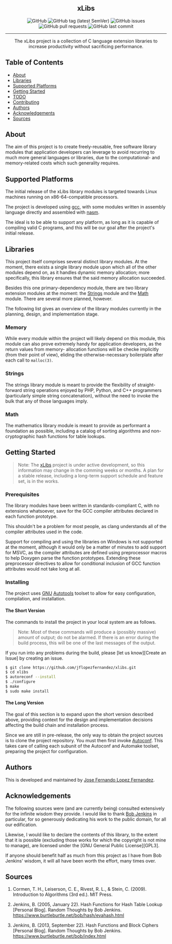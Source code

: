 
<h2 align="center">xLibs</h2>

<div align="center">

![GitHub](https://img.shields.io/github/license/jflopezfernandez/xlibs?color=success)
![GitHub tag (latest SemVer)](https://img.shields.io/github/v/tag/jflopezfernandez/xlibs?sort=semver)
![GitHub issues](https://img.shields.io/github/issues/jflopezfernandez/xlibs)
![GitHub pull requests](https://img.shields.io/github/issues-pr/jflopezfernandez/xlibs)
![GitHub last commit](https://img.shields.io/github/last-commit/jflopezfernandez/xlibs?color=success)

</div>

---

<p align="center">
    The xLibs project is a collection of C language extension libraries to increase productivity without sacrificing performance.
    <br />
</p>

## Table of Contents
 - [About](#about)
 - [Libraries](#libraries)
 - [Supported Platforms](#supported_platforms)
 - [Getting Started](#getting_started)
 - [TODO](./TODO.md)
 - [Contributing](./CONTRIBUTING.md)
 - [Authors](#authors)
 - [Acknowledgements](#acknowledgements)
 - [Sources](#sources)

## About <a name = "about"></a>
The aim of this project is to create freely-reusable, free
software library modules that application developers can
leverage to avoid recurring to much more general languages
or libraries, due to the computational- and memory-related
costs which such generality requires.

## Supported Platforms <a name="supported_platforms"></a>
The initial release of the xLibs library modules is targeted
towards Linux machines running on x86-64-compatible
processors.

The project is developed using [gcc][], with some modules
written in assembly language directly and assembled with
[nasm][].

The ideal is to be able to support any platform, as long as
it is capable of compiling valid C programs, and this will
be our goal after the project's initial release.

## Libraries <a name = "librarier"></a>
This project itself comprises several distinct library
modules. At the moment, there exists a single library module
upon which all of the other modules depend on, as it handles
dynamic memory allocation; more specifically, this library
ensures that the said memory allocation succeeded.

Besides this one primary-dependency module, there are two
library extension modules at the moment: the [Strings](#strings_module)
module and the [Math](#math_module) module. There are
several more planned, however.

The following list gives an overview of the library modules
currently in the planning, design, and implementation stage.

### Memory <a name = "memory_module"></a>
While every module within the project will likely depend on
this module, this module can also prove extremely handy for
application developers, as the return values from memory-
allocation functions will be checke implicitly (from their
point of view), eliding the otherwise-necessary boilerplate
after each call to `malloc(3)`.

### Strings <a name = "strings_module"></a>
The strings library module is meant to provide the
flexibility of straight-forward string operations enjoyed by
PHP, Python, and C++ programmers (particularly simple string
concatenation), without the need to invoke the bulk that any
of those languages imply.

### Math <a name = "math_module"></a>
The mathematics library module is meant to provide as
performant a foundation as possible, including a catalog of
sorting algorithms and non-cryptographic hash functions for
table lookups.

## Getting Started <a name = "getting_started"></a>
> Note: The [xLibs][] project is under active development, so this
information may change in the comming weeks or months. A
plan for a stable release, including a long-term support
schedule and feature set, is in the works.

### Prerequisites <a name = "prerequisites"></a>
The library modules have been written in standards-compliant
C, with no extensions whatsoever, save for the GCC compiler
attributes declared in each function prototype.

This shouldn't be a problem for most people, as clang
understands all of the compiler attributes used in the code.

Support for compiling and using the libraries on Windows is
not supported at the moment, although it would only be a
matter of minutes to add support for MSVC, as the compiler
attributes are defined using preprocessor macros to help
Doxygen parse the function prototypes. Extending these
preprocessor directives to allow for conditional inclusion
of GCC function attributes would not take long at all.

### Installing <a name = "installing"></a>
The project uses [GNU][] [Autotools][Autotools FAQ] toolset
to allow for easy configuration, compilation, and
installation.

#### The Short Version
The commands to install the project in your local system are
as follows.

 > Note: Most of these commands will produce a (possibly
 massive) amount of output; do not be alarmed. If there is
 an error during the build process, this will be one of the
 last messages of the output.

If you run into any problems during the build, please [let
us know][Create an Issue] by creating an issue.

```bash
$ git clone https://github.com/jflopezfernandez/xlibs.git
$ cd xlibs
$ autoreconf --install
$ ./configure
$ make
$ sudo make install
```

#### The Long Version
The goal of this section is to expand upon the short version
described above, providing context for the design and
implementation decisions affecting the build chain and
installation process.

Since we are still in pre-release, the only way to obtain
the project sources is to clone the project repository. You
must then first invoke [Autoconf][Autotools FAQ]. This takes
care of calling each subunit of the Autoconf and Automake
toolset, preparing the project for configuration.



<!--

These sections will be expanded as soon as the code base
grows where more meaningful and compelling examples can be
used.

### Using the Libraries in Your Code <a name = "using"></a>
***\<IN PROGRESS\>***

## Examples
***\<IN PROGRESS\>***

### Example 1
A helpful example.

***\<IN PROGRESS\>***

-->

## Authors <a name = "author"></a>
This is developed and maintained by [Jose Fernando Lopez Fernandez][JFLF].

## Acknowledgements <a name = "acknowledgements"></a>
The following sources were (and are currently being)
consulted extensively for the infinite wisdom they provide.
I would like to thank [Bob Jenkins][] in particular, for so
generously dedicating his work to the public domain, for all
our edification.

Likewise, I would like to declare the contents of this
library, to the extent that it is possible (excluding those
works for which the copyright is not mine to manage), are
licensed under the [GNU General Public License][GPL3].

If anyone should benefit half as much from this project as I
have from Bob Jenkins' wisdom, it will all have been worth
the effort, many times over.

## Sources

1. Cormen, T. H., Leiserson, C. E., Rivest, R. L., & Stein, C. (2009). Introduction to Algorithms (3rd ed.). MIT Press.

1. Jenkins, B. (2005, January 22). Hash Functions for Hash Table Lookup [Personal Blog]. Random Thoughts by Bob Jenkins. https://www.burtleburtle.net/bob/hash/evahash.html

1. Jenkins, B. (2013, September 22). Hash Functions and Block Ciphers [Personal Blog]. Random Thoughts by Bob Jenkins. https://www.burtleburtle.net/bob/index.html

  [Bob Jenkins]: https://www.burtleburtle.net/bob/
  "Bob Jenkins' Home Page"
  [JFLF]: https://github.com/jflopezfernandez
  "jflopezfernandez GitHub Profile"
  
  [malloc(3)]: https://man7.org/linux/man-pages/man3/malloc.3.html
  "malloc(3)"

  [Free Software Foundation]: https://www.fsf.org/ "Free Software Foundation"
  [GNU]: https://www.gnu.org/ "GNU - Home"
  [Autotools FAQ]: https://www.gnu.org/software/automake/faq/autotools-faq.html "Autotools FAQ"
  [gcc]: https://gcc.gnu.org/ "GCC Home"

  [nasm]: https://www.nasm.us/ "NASM Home"

  [xLibs]: https://github.com/jflopezfernandez/xlibs
  "xLibs Project Home"
